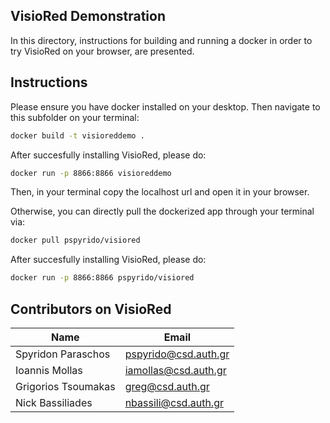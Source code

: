 ## VisioRed Demonstration

In this directory, instructions for building and running a docker in order to try VisioRed on your browser, are presented.

## Instructions
Please ensure you have docker installed on your desktop. Then navigate to this subfolder on your terminal:
```bash
docker build -t visioreddemo .
```
After succesfully installing VisioRed, please do:
```bash
docker run -p 8866:8866 visioreddemo
```

Then, in your terminal copy the localhost url and open it in your browser.

Otherwise, you can directly pull the dockerized app through your terminal via:

```bash
docker pull pspyrido/visiored
```
After succesfully installing VisioRed, please do:
```bash
docker run -p 8866:8866 pspyrido/visiored
```


## Contributors on VisioRed
Name | Email
--- | ---
Spyridon Paraschos | pspyrido@csd.auth.gr
Ioannis Mollas | iamollas@csd.auth.gr
Grigorios Tsoumakas | greg@csd.auth.gr
Nick Bassiliades | nbassili@csd.auth.gr
